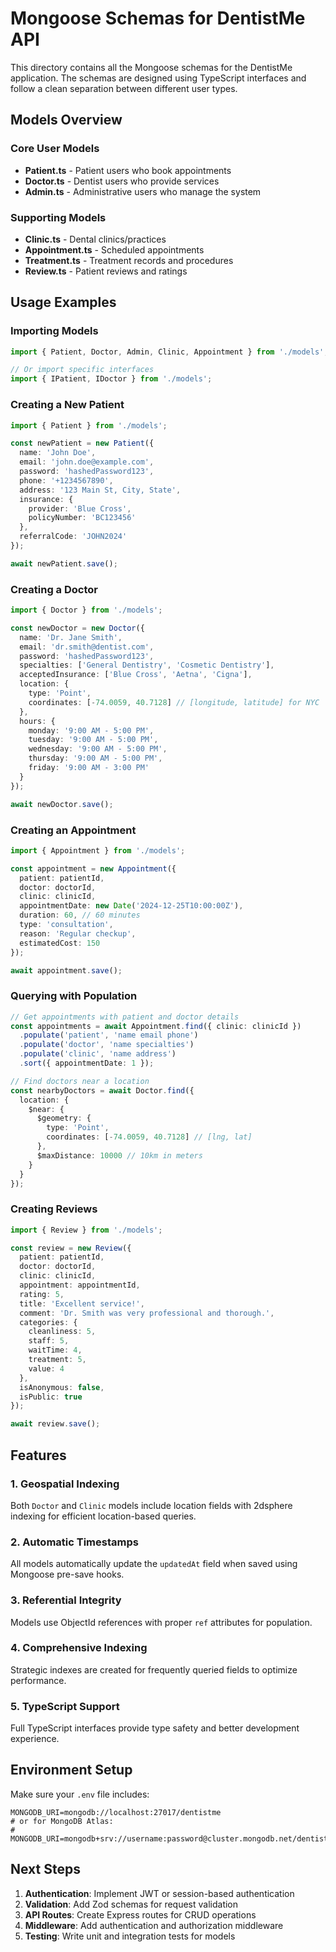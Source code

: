 # Mongoose Schemas for DentistMe API

This directory contains all the Mongoose schemas for the DentistMe application. The schemas are designed using TypeScript interfaces and follow a clean separation between different user types.

## Models Overview

### Core User Models
- **Patient.ts** - Patient users who book appointments
- **Doctor.ts** - Dentist users who provide services
- **Admin.ts** - Administrative users who manage the system

### Supporting Models
- **Clinic.ts** - Dental clinics/practices
- **Appointment.ts** - Scheduled appointments
- **Treatment.ts** - Treatment records and procedures
- **Review.ts** - Patient reviews and ratings

## Usage Examples

### Importing Models

```typescript
import { Patient, Doctor, Admin, Clinic, Appointment } from './models';

// Or import specific interfaces
import { IPatient, IDoctor } from './models';
```

### Creating a New Patient

```typescript
import { Patient } from './models';

const newPatient = new Patient({
  name: 'John Doe',
  email: 'john.doe@example.com',
  password: 'hashedPassword123',
  phone: '+1234567890',
  address: '123 Main St, City, State',
  insurance: {
    provider: 'Blue Cross',
    policyNumber: 'BC123456'
  },
  referralCode: 'JOHN2024'
});

await newPatient.save();
```

### Creating a Doctor

```typescript
import { Doctor } from './models';

const newDoctor = new Doctor({
  name: 'Dr. Jane Smith',
  email: 'dr.smith@dentist.com',
  password: 'hashedPassword123',
  specialties: ['General Dentistry', 'Cosmetic Dentistry'],
  acceptedInsurance: ['Blue Cross', 'Aetna', 'Cigna'],
  location: {
    type: 'Point',
    coordinates: [-74.0059, 40.7128] // [longitude, latitude] for NYC
  },
  hours: {
    monday: '9:00 AM - 5:00 PM',
    tuesday: '9:00 AM - 5:00 PM',
    wednesday: '9:00 AM - 5:00 PM',
    thursday: '9:00 AM - 5:00 PM',
    friday: '9:00 AM - 3:00 PM'
  }
});

await newDoctor.save();
```

### Creating an Appointment

```typescript
import { Appointment } from './models';

const appointment = new Appointment({
  patient: patientId,
  doctor: doctorId,
  clinic: clinicId,
  appointmentDate: new Date('2024-12-25T10:00:00Z'),
  duration: 60, // 60 minutes
  type: 'consultation',
  reason: 'Regular checkup',
  estimatedCost: 150
});

await appointment.save();
```

### Querying with Population

```typescript
// Get appointments with patient and doctor details
const appointments = await Appointment.find({ clinic: clinicId })
  .populate('patient', 'name email phone')
  .populate('doctor', 'name specialties')
  .populate('clinic', 'name address')
  .sort({ appointmentDate: 1 });

// Find doctors near a location
const nearbyDoctors = await Doctor.find({
  location: {
    $near: {
      $geometry: {
        type: 'Point',
        coordinates: [-74.0059, 40.7128] // [lng, lat]
      },
      $maxDistance: 10000 // 10km in meters
    }
  }
});
```

### Creating Reviews

```typescript
import { Review } from './models';

const review = new Review({
  patient: patientId,
  doctor: doctorId,
  clinic: clinicId,
  appointment: appointmentId,
  rating: 5,
  title: 'Excellent service!',
  comment: 'Dr. Smith was very professional and thorough.',
  categories: {
    cleanliness: 5,
    staff: 5,
    waitTime: 4,
    treatment: 5,
    value: 4
  },
  isAnonymous: false,
  isPublic: true
});

await review.save();
```

## Features

### 1. Geospatial Indexing
Both `Doctor` and `Clinic` models include location fields with 2dsphere indexing for efficient location-based queries.

### 2. Automatic Timestamps
All models automatically update the `updatedAt` field when saved using Mongoose pre-save hooks.

### 3. Referential Integrity
Models use ObjectId references with proper `ref` attributes for population.

### 4. Comprehensive Indexing
Strategic indexes are created for frequently queried fields to optimize performance.

### 5. TypeScript Support
Full TypeScript interfaces provide type safety and better development experience.

## Environment Setup

Make sure your `.env` file includes:

```env
MONGODB_URI=mongodb://localhost:27017/dentistme
# or for MongoDB Atlas:
# MONGODB_URI=mongodb+srv://username:password@cluster.mongodb.net/dentistme
```

## Next Steps

1. **Authentication**: Implement JWT or session-based authentication
2. **Validation**: Add Zod schemas for request validation
3. **API Routes**: Create Express routes for CRUD operations
4. **Middleware**: Add authentication and authorization middleware
5. **Testing**: Write unit and integration tests for models
